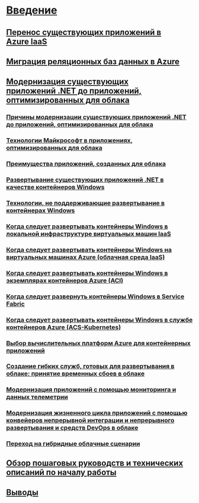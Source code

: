# [Введение](index.md)
## [Перенос существующих приложений в Azure IaaS](lift-and-shift-existing-apps-azure-iaas.md)
## [Миграция реляционных баз данных в Azure](migrate-your-relational-databases-to-azure.md)
## [Модернизация существующих приложений .NET до приложений, оптимизированных для облака](./modernize-existing-apps-to-cloud-optimized/index.md)
### [Причины модернизации существующих приложений .NET до приложений, оптимизированных для облака](./modernize-existing-apps-to-cloud-optimized/reasons-to-modernize-existing-net-apps-to-cloud-optimized-applications.md)
### [Технологии Майкрософт в приложениях, оптимизированных для облака](./modernize-existing-apps-to-cloud-optimized/microsoft-technologies-in-cloud-optimized-applications.md)
### [Преимущества приложений, созданных для облака](./modernize-existing-apps-to-cloud-optimized/what-about-cloud-native-applications.md)
### [Развертывание существующих приложений .NET в качестве контейнеров Windows](./modernize-existing-apps-to-cloud-optimized/deploy-existing-net-apps-as-windows-containers.md)
### [Технологии, не поддерживающие развертывание в контейнерах Windows](./modernize-existing-apps-to-cloud-optimized/when-not-to-deploy-to-windows-containers.md)
### [Когда следует развертывать контейнеры Windows в локальной инфраструктуре виртуальных машин IaaS](./modernize-existing-apps-to-cloud-optimized/when-to-deploy-windows-containers-in-your-on-premises-iaas-vm-infrastructure.md)
### [Когда следует развертывать контейнеры Windows на виртуальных машинах Azure (облачная среда IaaS)](./modernize-existing-apps-to-cloud-optimized/when-to-deploy-windows-containers-to-azure-vms-iaas-cloud.md)
### [Когда следует развертывать контейнеры Windows в экземплярах контейнеров Azure (ACI)](./modernize-existing-apps-to-cloud-optimized/when-to-deploy-windows-containers-to-azure-container-instances-ACI.md)
### [Когда следует развернуть контейнеры Windows в Service Fabric](./modernize-existing-apps-to-cloud-optimized/when-to-deploy-windows-containers-to-service-fabric.md)
### [Когда следует развертывать контейнеры Windows в службе контейнеров Azure (ACS-Kubernetes)](./modernize-existing-apps-to-cloud-optimized/when-to-deploy-windows-containers-to-azure-container-service-kubernetes.md)
### [Выбор вычислительных платформ Azure для контейнерных приложений](./modernize-existing-apps-to-cloud-optimized/choosing-azure-compute-options-for-container-based-applications.md)
### [Создание гибких служб, готовых для развертывания в облаке: принятие временных сбоев в облаке](./modernize-existing-apps-to-cloud-optimized/build-resilient-services-ready-for-the-cloud-embrace-transient-failures-in-the-cloud.md)
### [Модернизация приложений с помощью мониторинга и данных телеметрии](./modernize-existing-apps-to-cloud-optimized/modernize-your-apps-with-monitoring-and-telemetry.md)
### [Модернизация жизненного цикла приложений с помощью конвейеров непрерывной интеграции и непрерывного развертывания и средств DevOps в облаке](./modernize-existing-apps-to-cloud-optimized/modernize-your-apps-lifecycle-with-ci-cd-pipelines-and-devops-tools-in-the-cloud.md)
### [Переход на гибридные облачные сценарии](./modernize-existing-apps-to-cloud-optimized/migrate-to-hybrid-cloud-scenarios.md)
## [Обзор пошаговых руководств и технических описаний по началу работы](walkthroughs-technical-get-started-overview.md)
## [Выводы](conclusions.md)
